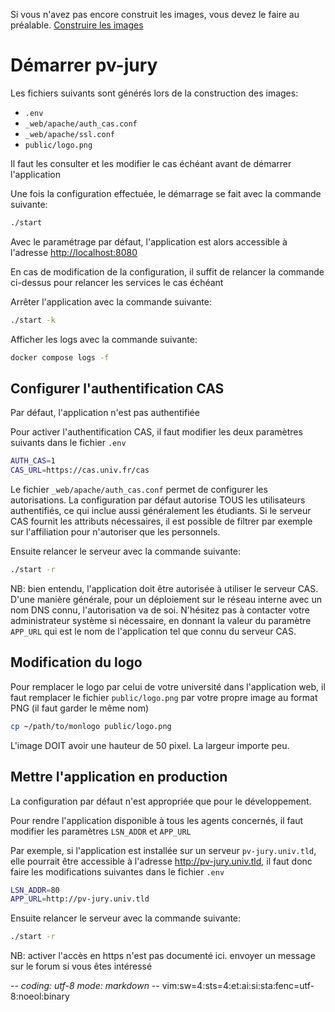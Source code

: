 Si vous n'avez pas encore construit les images, vous devez le faire au préalable.
[Construire les images](02construire-images.md)

# Démarrer pv-jury

Les fichiers suivants sont générés lors de la construction des images:
- `.env`
- `_web/apache/auth_cas.conf`
- `_web/apache/ssl.conf`
- `public/logo.png`

Il faut les consulter et les modifier le cas échéant avant de démarrer
l'application

Une fois la configuration effectuée, le démarrage se fait avec la commande
suivante:
~~~sh
./start
~~~

Avec le paramétrage par défaut, l'application est alors accessible à l'adresse
<http://localhost:8080>

En cas de modification de la configuration, il suffit de relancer la commande
ci-dessus pour relancer les services le cas échéant

Arrêter l'application avec la commande suivante:
~~~sh
./start -k
~~~

Afficher les logs avec la commande suivante:
~~~sh
docker compose logs -f
~~~

## Configurer l'authentification CAS

Par défaut, l'application n'est pas authentifiée

Pour activer l'authentification CAS, il faut modifier les deux paramètres
suivants dans le fichier `.env`
~~~sh
AUTH_CAS=1
CAS_URL=https://cas.univ.fr/cas
~~~

Le fichier `_web/apache/auth_cas.conf` permet de configurer les
autorisations. La configuration par défaut autorise TOUS les utilisateurs
authentifiés, ce qui inclue aussi généralement les étudiants.
Si le serveur CAS fournit les attributs nécessaires, il est possible de filtrer
par exemple sur l'affiliation pour n'autoriser que les personnels.

Ensuite relancer le serveur avec la commande suivante:
~~~sh
./start -r
~~~

NB: bien entendu, l'application doit être autorisée à utiliser le serveur CAS.
D'une manière générale, pour un déploiement sur le réseau interne avec un nom
DNS connu, l'autorisation va de soi. N'hésitez pas à contacter votre
administrateur système si nécessaire, en donnant la valeur du paramètre
`APP_URL` qui est le nom de l'application tel que connu du serveur CAS.

## Modification du logo

Pour remplacer le logo par celui de votre université dans l'application web, il
faut remplacer le fichier `public/logo.png` par votre propre image au format
PNG (il faut garder le même nom)
~~~sh
cp ~/path/to/monlogo public/logo.png
~~~

L'image DOIT avoir une hauteur de 50 pixel. La largeur importe peu.

## Mettre l'application en production

La configuration par défaut n'est appropriée que pour le développement.

Pour rendre l'application disponible à tous les agents concernés, il faut
modifier les paramètres `LSN_ADDR` et `APP_URL`

Par exemple, si l'application est installée sur un serveur `pv-jury.univ.tld`,
elle pourrait être accessible à l'adresse <http://pv-jury.univ.tld>, il faut
donc faire les modifications suivantes dans le fichier `.env`
~~~sh
LSN_ADDR=80
APP_URL=http://pv-jury.univ.tld
~~~

Ensuite relancer le serveur avec la commande suivante:
~~~sh
./start -r
~~~

NB: activer l'accès en https n'est pas documenté ici. envoyer un message sur le
forum si vous êtes intéressé

-*- coding: utf-8 mode: markdown -*- vim:sw=4:sts=4:et:ai:si:sta:fenc=utf-8:noeol:binary